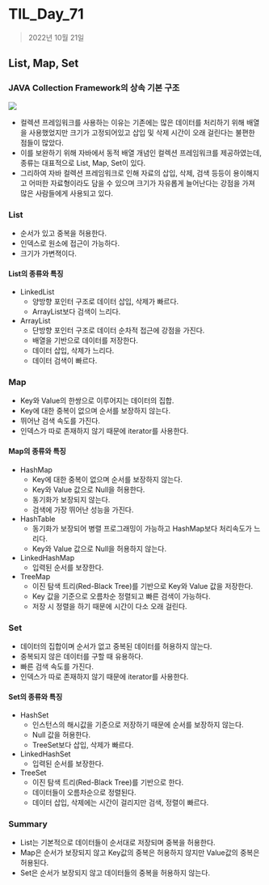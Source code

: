 # TIL_Day_71

> 2022년 10월 21일

## List, Map, Set

### JAVA Collection Framework의 상속 기본 구조

![](https://img1.daumcdn.net/thumb/R1280x0/?scode=mtistory2&fname=https%3A%2F%2Fblog.kakaocdn.net%2Fdn%2Ftdpf5%2Fbtq127JQCI8%2FLSdj32IFJg2bsAinWk5bBK%2Fimg.png)

- 컬렉션 프레임워크를 사용하는 이유는 기존에는 많은 데이터를 처리하기 위해 배열을 사용했었지만 크기가 고정되어있고 삽입 및 삭제 시간이 오래 걸린다는 불편한 점들이 많았다.
- 이를 보완하기 위해 자바에서 동적 배열 개념인 컬렉션 프레임워크를 제공하였는데, 종류는 대표적으로 List, Map, Set이 있다.
- 그리하여 자바 컬렉션 프레임워크로 인해 자료의 삽입, 삭제, 검색 등등이 용이해지고 어떠한 자료형이라도 담을 수 있으며 크기가 자유롭게 늘어난다는 강점을 가져 많은 사람들에게 사용되고 있다.

### List

- 순서가 있고 중복을 허용한다.
- 인덱스로 원소에 접근이 가능하다.
- 크기가 가변젹이다.

#### List의 종류와 특징

- LinkedList
  - 양방향 포인터 구조로 데이터 삽입, 삭제가 빠르다.
  - ArrayList보다 검색이 느리다.
- ArrayList
  - 단방향 포인터 구조로 데이터 순차적 접근에 강점을 가진다.
  - 배열을 기반으로 데이터를 저장한다.
  - 데이터 삽입, 삭제가 느리다.
  - 데이터 검색이 빠르다.

### Map

- Key와 Value의 한쌍으로 이루어지는 데이터의 집합.
- Key에 대한 중복이 없으며 순서를 보장하지 않는다.
- 뛰어난 검색 속도를 가진다.
- 인덱스가 따로 존재하지 않기 때문에 iterator를 사용한다.

#### Map의 종류와 특징

- HashMap
  - Key에 대한 중복이 없으며 순서를 보장하지 않는다.
  - Key와 Value 값으로 Null을 허용한다.
  - 동기화가 보장되지 않는다.
  - 검색에 가장 뛰어난 성능을 가진다.
- HashTable
  - 동기화가 보장되어 병렬 프로그래밍이 가능하고 HashMap보다 처리속도가 느리다.
  - Key와 Value 값으로 Null을 허용하지 않는다.
- LinkedHashMap
  - 입력된 순서를 보장한다.
- TreeMap
  - 이진 탐색 트리(Red-Black Tree)를 기반으로 Key와 Value 값을 저장한다.
  - Key 값을 기준으로 오름차순 정렬되고 빠른 검색이 가능하다.
  - 저장 시 정렬을 하기 때문에 시간이 다소 오래 걸린다.

### Set

- 데이터의 집합이며 순서가 없고 중복된 데이터를 허용하지 않는다.
- 중복되지 않은 데이터를 구할 때 유용하다.
- 빠른 검색 속도를 가진다.
- 인덱스가 따로 존재하지 않기 때문에 iterator를 사용한다.

#### Set의 종류와 특징

- HashSet
  - 인스턴스의 해시값을 기준으로 저장하기 때문에 순서를 보장하지 않는다.
  - Null 값을 허용한다.
  - TreeSet보다 삽입, 삭제가 빠르다.
- LinkedHashSet
  - 입력된 순서를 보장한다.
- TreeSet
  - 이진 탐색 트리(Red-Black Tree)를 기반으로 한다.
  - 데이터들이 오름차순으로 정렬된다.
  - 데이터 삽입, 삭제에는 시간이 걸리지만 검색, 정렬이 빠르다.

### Summary

- List는 기본적으로 데이터들이 순서대로 저장되며 중복을 허용한다.
- Map은 순서가 보장되지 않고 Key값의 중복은 허용하지 않지만 Value값의 중복은 허용된다.
- Set은 순서가 보장되지 않고 데이터들의 중복을 허용하지 않는다.